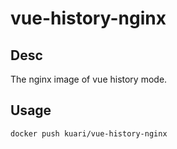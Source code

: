 # vue-history-nginx

## Desc
The nginx image of vue history mode.


## Usage
```
docker push kuari/vue-history-nginx
```

